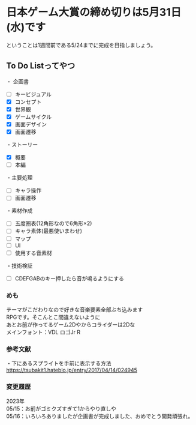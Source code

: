 # 日本ゲーム大賞の締め切りは5月31日(水)です  
ということは1週間前である5/24までに完成を目指しましょう。

## To Do Listってやつ  
・ 企画書
- [ ] キービジュアル
- [X] コンセプト
- [X] 世界観
- [X] ゲームサイクル
- [X] 画面デザイン
- [X] 画面遷移  

・ストーリー
- [X] 概要
- [ ] 本編  

・主要処理
- [ ] キャラ操作
- [ ] 画面遷移　　

・素材作成　　
- [ ] 五度圏表(12角形なので6角形×2)  
- [ ] キャラ素体(最悪使いまわせ)  
- [ ] マップ  
- [ ] UI  
- [ ] 使用する音素材  

・技術検証  
- [ ] CDEFGABのキー押したら音が鳴るようにする  

### めも
テーマがこだわりなので好きな音楽要素全部ぶち込みます    
RPGです。そこんとこ間違えないように  
あとお前が作ってるゲーム2Dやからコライダーは2Dな  
メインフォント：VDL ロゴJr R  

### 参考文献  
・下にあるスプライトを手前に表示する方法  
https://tsubakit1.hateblo.jp/entry/2017/04/14/024945  

### 変更履歴
2023年  
05/15：お前がゴミクズすぎて1からやり直しや  
05/16：いろいろありましたが企画書が完成しました、おめでとう開発頑張れ。  